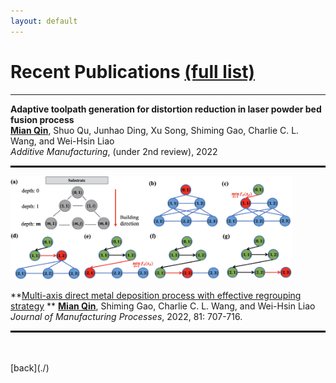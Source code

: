 ```yaml
---
layout: default
---
```


# Recent Publications [(full list)](https://scholar.google.com/citations?user=Vt3yXJkaAWAC&hl=zh-CN&oi=ao)   
---

**Adaptive toolpath generation for distortion reduction in laser powder bed fusion process**    
**<u>Mian Qin</u>**, Shuo Qu, Junhao Ding, Xu Song, Shiming Gao, Charlie C. L. Wang, and Wei-Hsin Liao   
*Additive Manufacturing*, (under 2nd review), 2022
<hr style="border:1px solid black"> 


<img src="assets/img/multi-axis.jpg" alt="drawing" width="450"/>    

**[Multi-axis direct metal deposition process with effective regrouping strategy](https://doi.org/10.1016/j.jmapro.2022.07.024) **
**<u>Mian Qin</u>**, Shiming Gao, Charlie C. L. Wang, and Wei-Hsin Liao    
*Journal of Manufacturing Processes*, 2022, 81: 707-716.
<hr style="border:1px solid black">   


<br>
<br>
[back](./)
